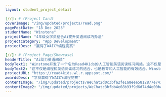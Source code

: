 ```yaml
---
layout: student_project_detail

[//]: # (Project Card)
coverImage: "/img/updated/projects/read.png"
pagePostDate: "18 Dec 2023"
studentName: "Winstone"
projectName: "4年级女学员结合Ai提升英语阅读巧办法"
projectCategory: "App Development"
projectDesc: "赢得了WAICY编程竞赛"

[//]: # (Project Page/Showcase)
headerTitle: "Ai助力英语阅读"
bodyText1: "Winstone开发了一个名为Read4Kids的人工智能英语阅读练习网站。这不仅是一个网站，也是一个聪明的阅读伙伴，对提高英语阅读水平也有很好的帮助。"
bodyText2: "这不仅是编程和英语阅读练习的结合，也是教育和人工智能的有效结合。Winstone不仅掌握了编程和人工智能技术，还将其应用到现实世界中，帮助更多的人提高英语阅读能力。"
projectURL: "https://read4kids.wl.r.appspot.com/"
awardsDesc: "学员赢得了WAICY编程竞赛"
contentImage: "/img/updated/projects/WeChat2d0c3bfa2fe1a8eee5812877e741a543.png"
contentImage2: "/img/updated/projects/WeChatc3bfbb4e68b93f9d6d74d4e00b47d9c1.png"
---
```

